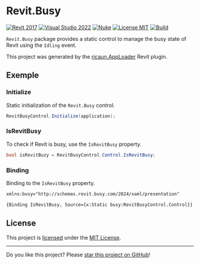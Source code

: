 # Revit.Busy

[![Revit 2017](https://img.shields.io/badge/Revit-2017+-blue.svg)](../..)
[![Visual Studio 2022](https://img.shields.io/badge/Visual%20Studio-2022-blue)](../..)
[![Nuke](https://img.shields.io/badge/Nuke-Build-blue)](https://nuke.build/)
[![License MIT](https://img.shields.io/badge/License-MIT-blue.svg)](LICENSE)
[![Build](../../actions/workflows/Build.yml/badge.svg)](../../actions)

`Revit.Busy` package provides a static control to manage the busy state of Revit using the `Idling` event.

This project was generated by the [ricaun.AppLoader](https://ricaun.com/AppLoader/) Revit plugin.

## Exemple

### Initialize
Static initialization of the `Revit.Busy` control.
```c#
RevitBusyControl.Initialize(application);
```

### IsRevitBusy
To check if Revit is busy, use the `IsRevitBusy` property.
```c#
bool isRevitBuzy = RevitBusyControl.Control.IsRevitBusy;
```

### Binding

Binding to the `IsRevitBusy` property.
```xml
xmlns:busy="http://schemas.revit.busy.com/2024/xaml/presentation"
```
```xml
{Binding IsRevitBusy, Source={x:Static busy:RevitBusyControl.Control}}
```

## License

This project is [licensed](LICENSE) under the [MIT License](https://en.wikipedia.org/wiki/MIT_License).

---

Do you like this project? Please [star this project on GitHub](../../stargazers)!